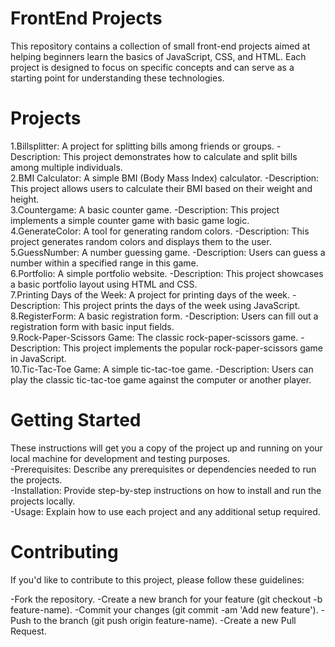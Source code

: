 # FrontEnd Projects
This repository contains a collection of small front-end projects aimed at helping beginners learn the basics of JavaScript, CSS, and HTML. Each project is designed to focus on specific concepts and can serve as a starting point for understanding these technologies.

# Projects
1.Billsplitter: A project for splitting bills among friends or groups.
-Description: This project demonstrates how to calculate and split bills among multiple individuals.
<br>
2.BMI Calculator: A simple BMI (Body Mass Index) calculator.
-Description: This project allows users to calculate their BMI based on their weight and height.
<br>
3.Countergame: A basic counter game.
-Description: This project implements a simple counter game with basic game logic.
<br>
4.GenerateColor: A tool for generating random colors.
-Description: This project generates random colors and displays them to the user.
<br>
5.GuessNumber: A number guessing game.
-Description: Users can guess a number within a specified range in this game.
<br>
6.Portfolio: A simple portfolio website.
-Description: This project showcases a basic portfolio layout using HTML and CSS.
<br>
7.Printing Days of the Week: A project for printing days of the week.
-Description: This project prints the days of the week using JavaScript.
<br>
8.RegisterForm: A basic registration form.
-Description: Users can fill out a registration form with basic input fields.
<br>
9.Rock-Paper-Scissors Game: The classic rock-paper-scissors game.
-Description: This project implements the popular rock-paper-scissors game in JavaScript.
<br>
10.Tic-Tac-Toe Game: A simple tic-tac-toe game.
-Description: Users can play the classic tic-tac-toe game against the computer or another player.
<br>

# Getting Started
These instructions will get you a copy of the project up and running on your local machine for development and testing purposes.
<br>
-Prerequisites: Describe any prerequisites or dependencies needed to run the projects.
<br>
-Installation: Provide step-by-step instructions on how to install and run the projects locally.
<br>
-Usage: Explain how to use each project and any additional setup required.
<br>


# Contributing
If you'd like to contribute to this project, please follow these guidelines:

-Fork the repository.
-Create a new branch for your feature (git checkout -b feature-name).
-Commit your changes (git commit -am 'Add new feature').
-Push to the branch (git push origin feature-name).
-Create a new Pull Request.
